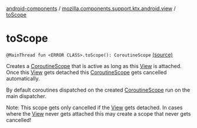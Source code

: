 [android-components](../index.md) / [mozilla.components.support.ktx.android.view](index.md) / [toScope](./to-scope.md)

# toScope

`@MainThread fun <ERROR CLASS>.toScope(): CoroutineScope` [(source)](https://github.com/mozilla-mobile/android-components/blob/master/components/support/ktx/src/main/java/mozilla/components/support/ktx/android/view/View.kt#L91)

Creates a [CoroutineScope](#) that is active as long as this [View](#) is attached. Once this [View](#)
gets detached this [CoroutineScope](#) gets cancelled automatically.

By default coroutines dispatched on the created [CoroutineScope](#) run on the main dispatcher.

Note: This scope gets only cancelled if the [View](#) gets detached. In cases where the [View](#) never
gets attached this may create a scope that never gets cancelled!

